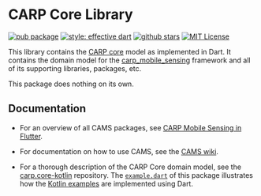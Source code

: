 # CARP Core Library

[![pub package](https://img.shields.io/pub/v/carp_core.svg)](https://pub.dartlang.org/packages/carp_core)
[![style: effective dart](https://img.shields.io/badge/style-dart_recommended_lints-40c4ff.svg)](https://pub.dev/packages/lints)
[![github stars](https://img.shields.io/github/stars/cph-cachet/carp.sensing-flutter.svg?style=flat&logo=github&colorB=deeppink&label=stars)](https://github.com/cph-cachet/carp.sensing-flutter)
[![MIT License](https://img.shields.io/badge/license-MIT-purple.svg)](https://opensource.org/licenses/MIT)

This library contains the [CARP core](https://github.com/cph-cachet/carp.core-kotlin) model as implemented in Dart. It contains the domain model for the [carp_mobile_sensing](https://pub.dev/packages/carp_mobile_sensing) framework and all of its supporting libraries, packages, etc.

This package does nothing on its own.

## Documentation

* For an overview of all CAMS packages, see [CARP Mobile Sensing in Flutter](https://github.com/cph-cachet/carp.sensing-flutter).

* For documentation on how to use CAMS, see the [CAMS wiki](https://github.com/cph-cachet/carp.sensing-flutter/wiki).

* For a thorough description of the CARP Core domain model, see the [carp.core-kotlin](https://github.com/cph-cachet/carp.core-kotlin) repository. The [`example.dart`](https://pub.dev/packages/carp_core/example) of this package illustrates how the [Kotlin examples](https://github.com/cph-cachet/carp.core-kotlin#example) are implemented using Dart.
